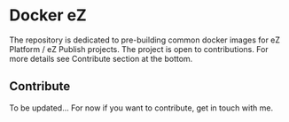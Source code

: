 # Docker eZ

The repository is dedicated to pre-building common docker images for eZ Platform / eZ Publish projects. The project is open to contributions. For more details see Contribute section at the bottom. 

## Contribute

To be updated... For now if you want to contribute, get in touch with me.